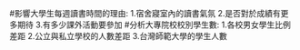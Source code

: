#影響大學生每週讀書時間的理由:
1.宿舍寢室內的讀書氣氛
2.是否對於成績有更多期待
3.有多少課外活動要參加
#分析大專院校校別學生數:
1.各校男女學生比例差距
2.公立與私立學校的人數差距
3.台灣師範大學的學生人數
